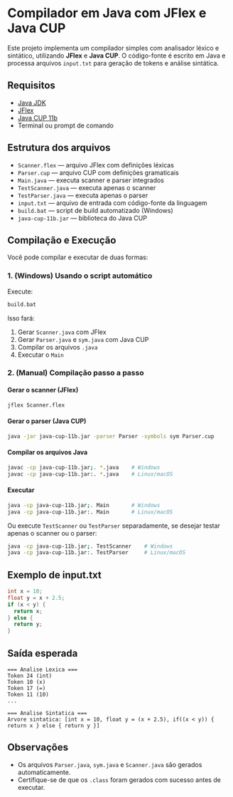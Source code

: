 # Compilador em Java com JFlex e Java CUP

Este projeto implementa um compilador simples com analisador léxico e sintático, utilizando **JFlex** e **Java CUP**. O código-fonte é escrito em Java e processa arquivos `input.txt` para geração de tokens e análise sintática.

## Requisitos

- [Java JDK](https://www.oracle.com/java/technologies/javase-downloads.html)
- [JFlex](https://www.jflex.de/)
- [Java CUP 11b](http://www2.cs.tum.edu/projects/cup/)
- Terminal ou prompt de comando

## Estrutura dos arquivos

- `Scanner.flex` — arquivo JFlex com definições léxicas
- `Parser.cup` — arquivo CUP com definições gramaticais
- `Main.java` — executa scanner e parser integrados
- `TestScanner.java` — executa apenas o scanner
- `TestParser.java` — executa apenas o parser
- `input.txt` — arquivo de entrada com código-fonte da linguagem
- `build.bat` — script de build automatizado (Windows)
- `java-cup-11b.jar` — biblioteca do Java CUP

## Compilação e Execução

Você pode compilar e executar de duas formas:

### 1. (Windows) Usando o script automático

Execute:

```bat
build.bat
```

Isso fará:

1. Gerar `Scanner.java` com JFlex
2. Gerar `Parser.java` e `sym.java` com Java CUP
3. Compilar os arquivos `.java`
4. Executar o `Main`

### 2. (Manual) Compilação passo a passo

#### Gerar o scanner (JFlex)

```bash
jflex Scanner.flex
```

#### Gerar o parser (Java CUP)

```bash
java -jar java-cup-11b.jar -parser Parser -symbols sym Parser.cup
```

#### Compilar os arquivos Java

```bash
javac -cp java-cup-11b.jar;. *.java    # Windows
javac -cp java-cup-11b.jar:. *.java    # Linux/macOS
```

#### Executar

```bash
java -cp java-cup-11b.jar;. Main       # Windows
java -cp java-cup-11b.jar:. Main       # Linux/macOS
```

Ou execute `TestScanner` ou `TestParser` separadamente, se desejar testar apenas o scanner ou o parser:

```bash
java -cp java-cup-11b.jar;. TestScanner    # Windows
java -cp java-cup-11b.jar:. TestParser     # Linux/macOS
```

## Exemplo de input.txt

```java simplificado
int x = 10;
float y = x + 2.5;
if (x < y) {
  return x;
} else {
  return y;
}
```

## Saída esperada

```
=== Analise Lexica ===
Token 24 (int)
Token 10 (x)
Token 17 (=)
Token 11 (10)
...

=== Analise Sintatica ===
Arvore sintatica: [int x = 10, float y = (x + 2.5), if((x < y)) { return x } else { return y }]
```

## Observações

- Os arquivos `Parser.java`, `sym.java` e `Scanner.java` são gerados automaticamente.
- Certifique-se de que os `.class` foram gerados com sucesso antes de executar.
